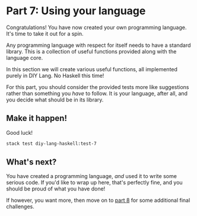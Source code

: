 # Part 7: Using your language

Congratulations! You have now created your own programming language. It's time to take it out for a spin.

Any programming language with respect for itself needs to have a standard library. This is a collection of useful functions provided along with the language core.

In this section we will create various useful functions, all implemented purely in DIY Lang. No Haskell this time!

For this part, you should consider the provided tests more like suggestions rather than something you *have* to follow. It is your language, after all, and you decide what should be in its library.


## Make it happen!

Good luck!

```bash
stack test diy-lang-haskell:test-7
```

## What's next?

You have created a programming language, *and* used it to write some serious code.
If you'd like to wrap up here, that's perfectly fine, and you should be proud of what you have done!

If however, you want more, then move on to [part 8](part_8.md) for some additional final challenges.
